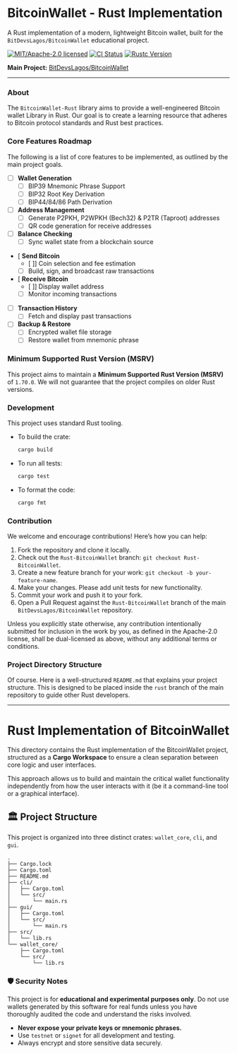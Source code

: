 # BitcoinWallet - Rust Implementation

A Rust implementation of a modern, lightweight Bitcoin wallet, built for the `BitDevsLagos/BitcoinWallet` educational project.

[![MIT/Apache-2.0 licensed](https://img.shields.io/badge/license-MIT%2FApache--2.0-blue.svg)](./LICENSE-APACHE)
[![CI Status](https://img.shields.io/badge/CI-Pending-yellow.svg)](#)
[![Rustc Version](https://img.shields.io/badge/rustc-1.70%2B-orange.svg)](#)

**Main Project:** [BitDevsLagos/BitcoinWallet](https://github.com/BitDevsLagos/BitcoinWallet)

---

### About

The `BitcoinWallet-Rust` library aims to provide a well-engineered Bitcoin wallet Library in Rust. Our goal is to create a learning resource that adheres to Bitcoin protocol standards and Rust best practices.


### Core Features Roadmap

The following is a list of core features to be implemented, as outlined by the main project goals.

*   [ ] **Wallet Generation**
    *   [ ] BIP39 Mnemonic Phrase Support
    *   [ ] BIP32 Root Key Derivation
    *   [ ] BIP44/84/86 Path Derivation
*   [ ] **Address Management**
    *   [ ] Generate P2PKH, P2WPKH (Bech32) & P2TR (Taproot) addresses
    *   [ ] QR code generation for receive addresses
*   [ ] **Balance Checking**
    *   [ ] Sync wallet state from a blockchain source
*   [  **Send Bitcoin**
    *   [ ]] Coin selection and fee estimation
    *   [ ] Build, sign, and broadcast raw transactions
*   [  **Receive Bitcoin**
    *   [ ]] Display wallet address
    *   [ ] Monitor incoming transactions
*   [ ] **Transaction History**
    *   [ ] Fetch and display past transactions
*   [ ] **Backup & Restore**
    *   [ ] Encrypted wallet file storage
    *   [ ] Restore wallet from mnemonic phrase

### Minimum Supported Rust Version (MSRV)

This project aims to maintain a **Minimum Supported Rust Version (MSRV)** of `1.70.0`. We will not guarantee that the project compiles on older Rust versions.

### Development

This project uses standard Rust tooling.

*   To build the crate:
    ```bash
    cargo build
    ```
*   To run all tests:
    ```bash
    cargo test
    ```
*   To format the code:
    ```bash
    cargo fmt
    ```

### Contribution

We welcome and encourage contributions! Here’s how you can help:

1.  Fork the repository and clone it locally.
2.  Check out the `Rust-BitcoinWallet` branch: `git checkout Rust-BitcoinWallet`.
3.  Create a new feature branch for your work: `git checkout -b your-feature-name`.
4.  Make your changes. Please add unit tests for new functionality.
5.  Commit your work and push it to your fork.
6.  Open a Pull Request against the `Rust-BitcoinWallet` branch of the main `BitDevsLagos/BitcoinWallet` repository.

Unless you explicitly state otherwise, any contribution intentionally submitted for inclusion in the work by you, as defined in the Apache-2.0 license, shall be dual-licensed as above, without any additional terms or conditions.

### Project Directory Structure



Of course. Here is a well-structured `README.md` that explains your project structure. This is designed to be placed inside the `rust` branch of the main repository to guide other Rust developers.

---

# Rust Implementation of BitcoinWallet

This directory contains the Rust implementation of the BitcoinWallet project, structured as a **Cargo Workspace** to ensure a clean separation between core logic and user interfaces.

This approach allows us to build and maintain the critical wallet functionality independently from how the user interacts with it (be it a command-line tool or a graphical interface).

## 🏛️ Project Structure

This project is organized into three distinct crates: `wallet_core`, `cli`, and `gui`.

```
.
├── Cargo.lock
├── Cargo.toml
├── README.md
├── cli/
│   ├── Cargo.toml
│   └── src/
│       └── main.rs
├── gui/
│   ├── Cargo.toml
│   └── src/
│       └── main.rs
├── src/
│   └── lib.rs
└── wallet_core/
    ├── Cargo.toml
    └── src/
        └── lib.rs
```

### 🛡️ Security Notes

This project is for **educational and experimental purposes only**. Do not use wallets generated by this software for real funds unless you have thoroughly audited the code and understand the risks involved.

*   **Never expose your private keys or mnemonic phrases.**
*   Use `testnet` or `signet` for all development and testing.
*   Always encrypt and store sensitive data securely.